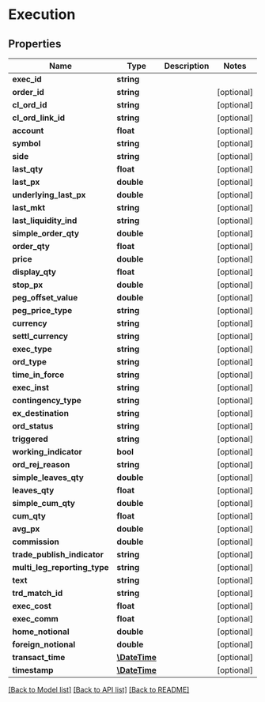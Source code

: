 # Execution

## Properties
Name | Type | Description | Notes
------------ | ------------- | ------------- | -------------
**exec_id** | **string** |  | 
**order_id** | **string** |  | [optional] 
**cl_ord_id** | **string** |  | [optional] 
**cl_ord_link_id** | **string** |  | [optional] 
**account** | **float** |  | [optional] 
**symbol** | **string** |  | [optional] 
**side** | **string** |  | [optional] 
**last_qty** | **float** |  | [optional] 
**last_px** | **double** |  | [optional] 
**underlying_last_px** | **double** |  | [optional] 
**last_mkt** | **string** |  | [optional] 
**last_liquidity_ind** | **string** |  | [optional] 
**simple_order_qty** | **double** |  | [optional] 
**order_qty** | **float** |  | [optional] 
**price** | **double** |  | [optional] 
**display_qty** | **float** |  | [optional] 
**stop_px** | **double** |  | [optional] 
**peg_offset_value** | **double** |  | [optional] 
**peg_price_type** | **string** |  | [optional] 
**currency** | **string** |  | [optional] 
**settl_currency** | **string** |  | [optional] 
**exec_type** | **string** |  | [optional] 
**ord_type** | **string** |  | [optional] 
**time_in_force** | **string** |  | [optional] 
**exec_inst** | **string** |  | [optional] 
**contingency_type** | **string** |  | [optional] 
**ex_destination** | **string** |  | [optional] 
**ord_status** | **string** |  | [optional] 
**triggered** | **string** |  | [optional] 
**working_indicator** | **bool** |  | [optional] 
**ord_rej_reason** | **string** |  | [optional] 
**simple_leaves_qty** | **double** |  | [optional] 
**leaves_qty** | **float** |  | [optional] 
**simple_cum_qty** | **double** |  | [optional] 
**cum_qty** | **float** |  | [optional] 
**avg_px** | **double** |  | [optional] 
**commission** | **double** |  | [optional] 
**trade_publish_indicator** | **string** |  | [optional] 
**multi_leg_reporting_type** | **string** |  | [optional] 
**text** | **string** |  | [optional] 
**trd_match_id** | **string** |  | [optional] 
**exec_cost** | **float** |  | [optional] 
**exec_comm** | **float** |  | [optional] 
**home_notional** | **double** |  | [optional] 
**foreign_notional** | **double** |  | [optional] 
**transact_time** | [**\DateTime**](\DateTime.md) |  | [optional] 
**timestamp** | [**\DateTime**](\DateTime.md) |  | [optional] 

[[Back to Model list]](../README.md#documentation-for-models) [[Back to API list]](../README.md#documentation-for-api-endpoints) [[Back to README]](../README.md)


